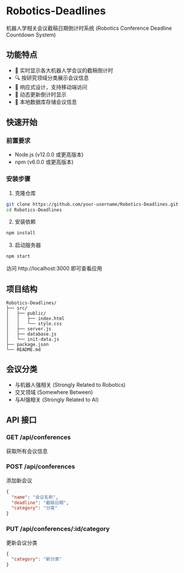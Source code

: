 # Robotics-Deadlines

机器人学相关会议截稿日期倒计时系统 (Robotics Conference Deadline Countdown System)

## 功能特点

- 📅 实时显示各大机器人学会议的截稿倒计时
- 🔍 按研究领域分类展示会议信息
- 📱 响应式设计，支持移动端访问
- 🔄 动态更新倒计时显示
- 💾 本地数据库存储会议信息

## 快速开始

### 前置要求

- Node.js (v12.0.0 或更高版本)
- npm (v6.0.0 或更高版本)

### 安装步骤

1. 克隆仓库
```bash
git clone https://github.com/your-username/Robotics-Deadlines.git
cd Robotics-Deadlines
```

2. 安装依赖
```bash
npm install
```

3. 启动服务器
```bash
npm start
```

访问 http://localhost:3000 即可查看应用

## 项目结构

```
Robotics-Deadlines/
├── src/
│   ├── public/
│   │   ├── index.html
│   │   └── style.css
│   ├── server.js
│   ├── database.js
│   └── init-data.js
├── package.json
└── README.md
```

## 会议分类

- 与机器人强相关 (Strongly Related to Robotics)
- 交叉领域 (Somewhere Between)
- 与AI强相关 (Strongly Related to AI)

## API 接口

### GET /api/conferences
获取所有会议信息

### POST /api/conferences
添加新会议
```json
{
  "name": "会议名称",
  "deadline": "截稿日期",
  "category": "分类"
}
```

### PUT /api/conferences/:id/category
更新会议分类
```json
{
  "category": "新分类"
}
```
